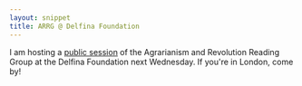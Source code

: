 ```yaml
---
layout: snippet
title: ARRG @ Delfina Foundation
---
```


I am hosting a [public session](https://www.delfinafoundation.com/whats-on/agrarianism-and-revolution-reading-group-public-session/) of the Agrarianism and Revolution Reading Group at the Delfina Foundation next Wednesday. If you're in London, come by!

